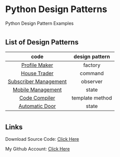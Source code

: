 # Python Design Patterns

Python Design Pattern Examples

#

## List of Design Patterns

|                  code                  | design pattern  |
| :------------------------------------: | :-------------: |
|      [Profile Maker](profile.py)       |     factory     |
|        [House Trader](house.py)        |     command     |
| [Subscriber Management](subscriber.py) |    observer     |
|     [Mobile Management](mobile.py)     |      state      |
|      [Code Compiler](compiler.py)      | template method |
|  [Automatic Door](automatic_door.py)   |      state      |

#

## Links

Download Source Code: [Click Here](https://github.com/dori-dev/python-design-patterns/archive/refs/heads/master.zip)

My Github Account: [Click Here](https://github.com/dori-dev/)
